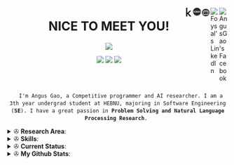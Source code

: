 
<a href="https://www.facebook.com/angus.gao.9/" target="_blank" rel="nofollow"><img align="right" alt="AngusGao's Facebook" width="20px" src="https://cdn.jsdelivr.net/npm/simple-icons@v3/icons/facebook.svg" /></a>
<a href="https://www.linkedin.com/in/angusgao-96880720b/" target="_blank" rel="nofollow"><img align="right" alt="Foysal's LinkedIn" width="20px" src="https://cdn.jsdelivr.net/npm/simple-icons@v3/icons/linkedin.svg" /></a>
<a href="https://space.bilibili.com/349427830" target="_blank" rel="nofollow"><img align="right" alt="AngusGao's bilibili" width="22px" src="views/bilibili.svg" /></a>
<a href="https://blog.csdn.net/m0_43414114?spm=1000.2115.3001.5343" target="blank"><img align="right" src="views/csdn.svg" width="18px"  /></a>
<a href="https://www.kaggle.com/ruhuasiyu" target="blank"><img align="right" src="views/kaggle.svg" width="20px"  /></a>

<h1 align="center">NICE TO MEET YOU!</h1>

<p align="center">
  <a href="https://github.com/feiji110">
    <img align="center" src="https://media.giphy.com/media/13HgwGsXF0aiGY/giphy.gif" width="300">
  </a>
</p>




<p align="center">
  <img src="https://img.shields.io/badge/Windows-10-292e33?style=flat-square&logo=microsoft&logoColor=ffffff">
  <img src="https://img.shields.io/badge/Linux-Ubuntu-292e33?style=flat-square&logo=Arch-Linux&logoColor=ffffff">
  <img src="https://img.shields.io/badge/BROWSER-Chrome-292e33?style=flat-square&logo=Google">
</p>

<br>

<p align="center">
  <code>
  I'm Angus Gao, a Competitive programmer and AI researcher. I am a 3th year undergrad student at HEBNU, majoring in Software Engineering (<strong>SE</strong>). I have a great passion in <strong>Problem Solving and Natural Language Processing Research</strong>. </code>
</p>
<details>
 <summary> ✇ <b>Research Area</b>: </summary>
<br>
<h2 align="center">RESEARCH</h2>
<p align="center">
  <img src="https://img.shields.io/badge/-Deep%20Learning-yellowgreen">
   <img src="https://img.shields.io/badge/-Machine%20Learning-orange">
  <img src="https://img.shields.io/badge/-NLP-red">
  <img src="https://img.shields.io/badge/-Computer%20Vision-blue">
  <img src="https://img.shields.io/badge/-Artificial%20Intelligence-blueviolet">  
</p>
 </details>




<details>
 <summary> ✇ <b>Skills</b>: </summary>
<br>
<h2>
  <code>
    Preferred Languages
  </code>
</h2>
<br>


<p>
  <img src="views/python.png" height=40 hspace=10>
  <img src="views/java.png" height=40 hspace=10>
  <img src="views/javascript.png" height=40 hspace=10>
  <img src="views/cpp.jpg" height=40 hspace=10>
  <img src="views/sql.png" height=40 hspace=10>
</p>

<br>

<h2>
  <code>
    Integrated Development Environment(IDE)
  </code>
</h2>

<br>

<p>
  <img src="views/pycharm.png" height=40 hspace=10>
  <img src="views/vscode.png" height=40 hspace=10>
  <img src="views/sublime.svg" height=40 hspace=10>
  <img src="views/android_studio.png" height=40 hspace=10>
  <img src="views/codeblocks.png" height=40 hspace=10>
  <img src="views/netbeans.png" height=40 hspace=10>
</p>
<h2>
  <code>
    Database
  </code>
</h2>


<br>

<p>
 <img src="views/mysql.png" height=40 hspace=10>
 <img src="views/mongodb.png" height=40 hspace=10>
 <img src="views/firebase.png" height=40 hspace=10>
</p>
<h2>
  <code>
    Tools Used
  </code>
</h2>



<p>
 <img src="views/pypi.png" height=40 hspace=10>
 <img src="views/git.png" height=40 hspace=10>
 <img src="views/tensorflow.png" height=40 hspace=10>
 <img src="views/pytorch.png" height=40 hspace=10>
</p>

<br>
</details>

<details>
 <summary> ✇ <b>Current Status</b>: </summary>
<br>
- 🌱 I’m currently working on <code>Natural Language Processing Toolkit (foolnltk) and A Startup Project </code> <br>
- 🤝 I’m looking for help in <code>Bert-pytorch </code> <br>
- 📫 I'm learning <code>Shell, Go and Ruby </code> <br>
- 👯 I'm preparing for  <code> internships and further studies</code> <br>
- 🕸️ Ask me about <code> Problem Solving and Deep learning </code> <br>
- 🌀 Trying to blog at <code> github </code> <br>
- 💬 You can reach me <code>19831122880@163.com </code> <br>
- ⚡  Sport: Jogging, Basketball ,PingPong and Marathon
</details>


<details>
 <summary> ✇ <b>My Github Stats</b>: </summary>
<br>
<p align = "center">
  <img src = "https://github-readme-stats.vercel.app/api?username=feiji110&show_icons=true&theme=tokyonight&include_all_commits=true&count_private=true&line_height=27">
  <img src = "https://github-readme-stats.vercel.app/api/top-langs/?username=feiji110&hide=TeX,HTML&theme=tokyonight">
</p>
<p align="center">
<img src="https://komarev.com/ghpvc/?username=feiji110&label=Profile%20views&color=0e75b6&style=flat" alt="Angus Gao" /> </p>
</details>



